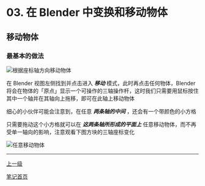 # 03. 在 Blender 中变换和移动物体

## 移动物体

### 最基本的做法

![根据座标轴方向移动物体](https://github-share-1304366332.cos.ap-guangzhou.myqcloud.com/art/selfStudy/Blender/attachments/ch03-001.gif)

在 Blender 视图左侧找到并点击进入 **<i>移动</i>** 模式，此时再点击任何物体，Blender 将会在物体的「原点」显示一个可操作的三轴操作杆，这时我们只需要用鼠标按住其中一个轴并在其轴向上拖移，即可在此轴上移动物体

细心的小伙伴可能会注意到，在任意 **<i>两条轴的中间</i>** ，还会有一个带颜色的小方格

只需要拖动这个小方格就可以在 **<i>这两条轴所形成的平面上</i>** 任意移动物体，而不再受单一轴向的影响，注意观看下图方块的三轴座标变化

![任意移动物体](https://github-share-1304366332.cos.ap-guangzhou.myqcloud.com/art/selfStudy/Blender/attachments/ch03-002.gif)

---

[上一级](./README.md)

[笔记首页](../../../README.md)
